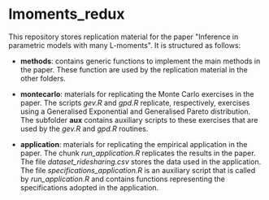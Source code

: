 # lmoments_redux

This repository stores replication material for the paper "Inference in parametric models with many L-moments". It is structured as follows:

* __methods__: contains generic functions to implement the main methods in the paper. These function are used by the replication material in the other folders.

* __montecarlo__: materials for replicating the Monte Carlo exercises in the paper. The scripts _gev.R_ and _gpd.R_ replicate, respectively, exercises using a Generalised Exponential and Generalised Pareto distribution. The subfolder __aux__ contains auxiliary scripts to these exercises that are used by the _gev.R_ and _gpd.R_ routines.

* __application__: materials for replicating the empirical application in the paper. The chunk _run_application.R_ replicates the results in the paper. The file _dataset_ridesharing.csv_ stores the data used in the application. The file _specifications_application.R_ is an auxiliary script that is called by _run_application.R_ and contains functions representing the specifications adopted in the application.